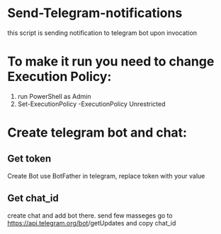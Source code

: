 # Send-Telegram-notifications
this script is sending notification to telegram bot upon invocation


# To make it run you need to change Execution Policy:
1. run PowerShell as Admin
2. Set-ExecutionPolicy -ExecutionPolicy Unrestricted

# Create telegram bot and chat: 
## Get token 
Create Bot use BotFather in telegram, replace token with your value

## Get chat_id
create chat and add bot there. send few masseges
go to https://api.telegram.org/bot<YourBOTToken>/getUpdates and copy chat_id 
